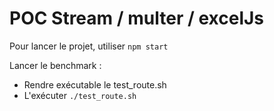 # POC Stream / multer / excelJs

Pour lancer le projet, utiliser `npm start`

Lancer le benchmark : 
- Rendre exécutable le test_route.sh
- L'exécuter `./test_route.sh`